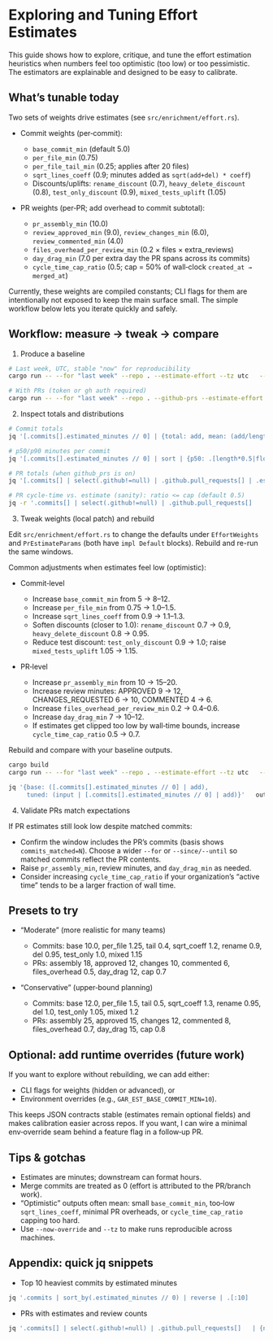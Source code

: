 # Exploring and Tuning Effort Estimates

This guide shows how to explore, critique, and tune the effort estimation heuristics when numbers feel too optimistic (too low) or too pessimistic. The estimators are explainable and designed to be easy to calibrate.

## What’s tunable today

Two sets of weights drive estimates (see `src/enrichment/effort.rs`).

- Commit weights (per‑commit):
  - `base_commit_min` (default 5.0)
  - `per_file_min` (0.75)
  - `per_file_tail_min` (0.25; applies after 20 files)
  - `sqrt_lines_coeff` (0.9; minutes added as `sqrt(add+del) * coeff`)
  - Discounts/uplifts: `rename_discount` (0.7), `heavy_delete_discount` (0.8),
    `test_only_discount` (0.9), `mixed_tests_uplift` (1.05)

- PR weights (per‑PR; add overhead to commit subtotal):
  - `pr_assembly_min` (10.0)
  - `review_approved_min` (9.0), `review_changes_min` (6.0), `review_commented_min` (4.0)
  - `files_overhead_per_review_min` (0.2 × files × extra_reviews)
  - `day_drag_min` (7.0 per extra day the PR spans across its commits)
  - `cycle_time_cap_ratio` (0.5; cap = 50% of wall‑clock `created_at → merged_at`)

Currently, these weights are compiled constants; CLI flags for them are intentionally not exposed to keep the main surface small. The simple workflow below lets you iterate quickly and safely.

## Workflow: measure → tweak → compare

1) Produce a baseline

```bash
# Last week, UTC, stable "now" for reproducibility
cargo run -- --for "last week" --repo . --estimate-effort --tz utc   --now-override 2025-09-15T12:00:00 > out-baseline.json

# With PRs (token or gh auth required)
cargo run -- --for "last week" --repo . --github-prs --estimate-effort --tz utc   --now-override 2025-09-15T12:00:00 > out-pr-baseline.json
```

2) Inspect totals and distributions

```bash
# Commit totals
jq '[.commits[].estimated_minutes // 0] | {total: add, mean: (add/length)}' out-baseline.json

# p50/p90 minutes per commit
jq '[.commits[].estimated_minutes // 0] | sort | {p50: .[length*0.5|floor], p90: .[length*0.9|floor]}' out-baseline.json

# PR totals (when github_prs is on)
jq '[.commits[] | select(.github!=null) | .github.pull_requests[] | .estimated_minutes // 0]    | {total: add, mean: (add/length)}' out-pr-baseline.json

# PR cycle‑time vs. estimate (sanity): ratio <= cap (default 0.5)
jq -r '.commits[] | select(.github!=null) | .github.pull_requests[]   | select(.time_to_merge_seconds!=null)   | {n: .number, minutes: .estimated_minutes, wall_mins: (.time_to_merge_seconds/60)}' out-pr-baseline.json
```

3) Tweak weights (local patch) and rebuild

Edit `src/enrichment/effort.rs` to change the defaults under `EffortWeights` and `PrEstimateParams` (both have `impl Default` blocks). Rebuild and re-run the same windows.

Common adjustments when estimates feel low (optimistic):

- Commit‑level
  - Increase `base_commit_min` from 5 → 8–12.
  - Increase `per_file_min` from 0.75 → 1.0–1.5.
  - Increase `sqrt_lines_coeff` from 0.9 → 1.1–1.3.
  - Soften discounts (closer to 1.0): `rename_discount` 0.7 → 0.9, `heavy_delete_discount` 0.8 → 0.95.
  - Reduce test discount: `test_only_discount` 0.9 → 1.0; raise `mixed_tests_uplift` 1.05 → 1.15.

- PR‑level
  - Increase `pr_assembly_min` from 10 → 15–20.
  - Increase review minutes: APPROVED 9 → 12, CHANGES_REQUESTED 6 → 10, COMMENTED 4 → 6.
  - Increase `files_overhead_per_review_min` 0.2 → 0.4–0.6.
  - Increase `day_drag_min` 7 → 10–12.
  - If estimates get clipped too low by wall‑time bounds, increase `cycle_time_cap_ratio` 0.5 → 0.7.

Rebuild and compare with your baseline outputs.

```bash
cargo build
cargo run -- --for "last week" --repo . --estimate-effort --tz utc   --now-override 2025-09-15T12:00:00 > out-tuned.json

jq '{base: ([.commits[].estimated_minutes // 0] | add), 
     tuned: (input | [.commits[].estimated_minutes // 0] | add)}'   out-baseline.json out-tuned.json
```

4) Validate PRs match expectations

If PR estimates still look low despite matched commits:

- Confirm the window includes the PR’s commits (basis shows `commits_matched=N`). Choose a wider `--for` or `--since/--until` so matched commits reflect the PR contents.
- Raise `pr_assembly_min`, review minutes, and `day_drag_min` as needed.
- Consider increasing `cycle_time_cap_ratio` if your organization’s “active time” tends to be a larger fraction of wall time.

## Presets to try

- “Moderate” (more realistic for many teams)
  - Commits: base 10.0, per_file 1.25, tail 0.4, sqrt_coeff 1.2, rename 0.9, del 0.95, test_only 1.0, mixed 1.15
  - PRs: assembly 18, approved 12, changes 10, commented 6, files_overhead 0.5, day_drag 12, cap 0.7

- “Conservative” (upper‑bound planning)
  - Commits: base 12.0, per_file 1.5, tail 0.5, sqrt_coeff 1.3, rename 0.95, del 1.0, test_only 1.05, mixed 1.2
  - PRs: assembly 25, approved 15, changes 12, commented 8, files_overhead 0.7, day_drag 15, cap 0.8

## Optional: add runtime overrides (future work)

If you want to explore without rebuilding, we can add either:

- CLI flags for weights (hidden or advanced), or
- Environment overrides (e.g., `GAR_EST_BASE_COMMIT_MIN=10`).

This keeps JSON contracts stable (estimates remain optional fields) and makes calibration easier across repos. If you want, I can wire a minimal env‑override seam behind a feature flag in a follow‑up PR.

## Tips & gotchas

- Estimates are minutes; downstream can format hours.
- Merge commits are treated as 0 (effort is attributed to the PR/branch work).
- “Optimistic” outputs often mean: small `base_commit_min`, too‑low `sqrt_lines_coeff`, minimal PR overheads, or `cycle_time_cap_ratio` capping too hard.
- Use `--now-override` and `--tz` to make runs reproducible across machines.

## Appendix: quick jq snippets

- Top 10 heaviest commits by estimated minutes

```bash
jq '.commits | sort_by(.estimated_minutes // 0) | reverse | .[:10]    | map({sha: .short_sha, subject, minutes: .estimated_minutes, basis: .estimate_basis})' out-tuned.json
```

- PRs with estimates and review counts

```bash
jq '.commits[] | select(.github!=null) | .github.pull_requests[]   | {n: .number, title: .title, minutes: .estimated_minutes,      reviews: .review_count, approvals: .approval_count, basis: .estimate_basis}' out-pr-baseline.json
```

